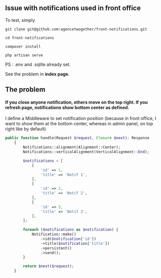 ## Issue with notifications used in front office

To test, simply

```git clone git@github.com:agencetwogether/front-notifications.git```

```cd front-notifications```

```composer install```

```php artisan serve```

PS : .env and .sqlite already set.

See the problem in **index page**.

## The problem

#### If you close anyone notification, others move on the top right. If you refresh page, notifications show bottom center as defined.

I define a Middleware to set notification position (because in front office, I want to show them at the bottom center, whereas in admin panel, on top right like by default)

```php
public function handle(Request $request, Closure $next): Response
    {
        Notifications::alignment(Alignment::Center);
        Notifications::verticalAlignment(VerticalAlignment::End);

        $notifications = [
            [
                'id' => 1,
                'title' => 'Notif 1',
            ],
            [
                'id' => 2,
                'title' => 'Notif 2',
            ],
            [
                'id' => 3,
                'title' => 'Notif 3',
            ],
        ];

        foreach ($notifications as $notification) {
            Notification::make()
                ->id($notification['id'])
                ->title($notification['title'])
                ->persistent()
                ->send();
        }

        return $next($request);
    }
```
